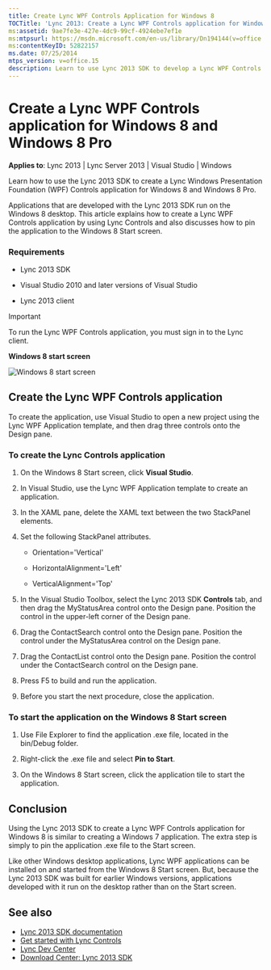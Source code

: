 ```yaml
---
title: Create Lync WPF Controls Application for Windows 8
TOCTitle: 'Lync 2013: Create a Lync WPF Controls application for Windows 8 and Windows 8 Pro'
ms:assetid: 9ae7fe3e-427e-4dc9-99cf-4924ebe7ef1e
ms:mtpsurl: https://msdn.microsoft.com/en-us/library/Dn194144(v=office.15)
ms:contentKeyID: 52822157
ms.date: 07/25/2014
mtps_version: v=office.15
description: Learn to use Lync 2013 SDK to develop a Lync WPF Controls application for Windows 8 and Windows 8 Pro. Includes steps to pin the application to the Start screen.
---
```


# Create a Lync WPF Controls application for Windows 8 and Windows 8 Pro

**Applies to**: Lync 2013 | Lync Server 2013 | Visual Studio | Windows

Learn how to use the Lync 2013 SDK to create a Lync Windows Presentation Foundation (WPF) Controls application for Windows 8 and Windows 8 Pro.

Applications that are developed with the Lync 2013 SDK run on the Windows 8 desktop. This article explains how to create a Lync WPF Controls application by using Lync Controls and also discusses how to pin the application to the Windows 8 Start screen.

### Requirements

- Lync 2013 SDK

- Visual Studio 2010 and later versions of Visual Studio

- Lync 2013 client
    
> [!IMPORTANT]
> To run the Lync WPF Controls application, you must sign in to the Lync client.

**Windows 8 start screen**

![Windows 8 start screen](images/Dn194144.UC15All_TA_WpfWin8_fig01(Office.15).png "Windows 8 start screen")

## Create the Lync WPF Controls application

To create the application, use Visual Studio to open a new project using the Lync WPF Application template, and then drag three controls onto the Design pane.

### To create the Lync Controls application

1.  On the Windows 8 Start screen, click **Visual Studio**.

2.  In Visual Studio, use the Lync WPF Application template to create an application.

3.  In the XAML pane, delete the XAML text between the two StackPanel elements.

4.  Set the following StackPanel attributes.
    
    - Orientation='Vertical'
    
    - HorizontalAlignment='Left'
    
    - VerticalAlignment='Top'

5.  In the Visual Studio Toolbox, select the Lync 2013 SDK **Controls** tab, and then drag the MyStatusArea control onto the Design pane. Position the control in the upper-left corner of the Design pane.

6.  Drag the ContactSearch control onto the Design pane. Position the control under the MyStatusArea control on the Design pane.

7.  Drag the ContactList control onto the Design pane. Position the control under the ContactSearch control on the Design pane.

8.  Press F5 to build and run the application.

9.  Before you start the next procedure, close the application.

### To start the application on the Windows 8 Start screen

1.  Use File Explorer to find the application .exe file, located in the bin/Debug folder.

2.  Right-click the .exe file and select **Pin to Start**.

3.  On the Windows 8 Start screen, click the application tile to start the application.

## Conclusion

Using the Lync 2013 SDK to create a Lync WPF Controls application for Windows 8 is similar to creating a Windows 7 application. The extra step is simply to pin the application .exe file to the Start screen.

Like other Windows desktop applications, Lync WPF applications can be installed on and started from the Windows 8 Start screen. But, because the Lync 2013 SDK was built for earlier Windows versions, applications developed with it run on the desktop rather than on the Start screen.

## See also

- [Lync 2013 SDK documentation](../desktop/lync-2013-sdk-documentation.md)
- [Get started with Lync Controls](../desktop/get-started-with-lync-controls.md)
- [Lync Dev Center](http://msdn.microsoft.com/en-us/lync/default.aspx)
- [Download Center: Lync 2013 SDK](http://www.microsoft.com/en-us/download/details.aspx?id=36824)

